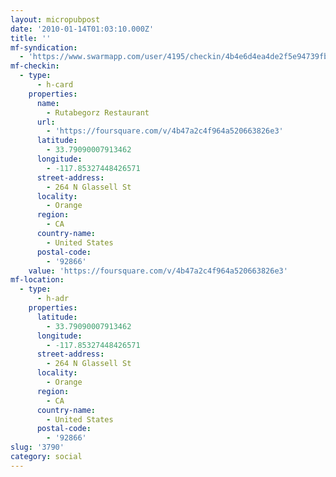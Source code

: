 ```yaml
---
layout: micropubpost
date: '2010-01-14T01:03:10.000Z'
title: ''
mf-syndication:
  - 'https://www.swarmapp.com/user/4195/checkin/4b4e6d4ea4de2f5e94739fbb'
mf-checkin:
  - type:
      - h-card
    properties:
      name:
        - Rutabegorz Restaurant
      url:
        - 'https://foursquare.com/v/4b47a2c4f964a520663826e3'
      latitude:
        - 33.79090007913462
      longitude:
        - -117.85327448426571
      street-address:
        - 264 N Glassell St
      locality:
        - Orange
      region:
        - CA
      country-name:
        - United States
      postal-code:
        - '92866'
    value: 'https://foursquare.com/v/4b47a2c4f964a520663826e3'
mf-location:
  - type:
      - h-adr
    properties:
      latitude:
        - 33.79090007913462
      longitude:
        - -117.85327448426571
      street-address:
        - 264 N Glassell St
      locality:
        - Orange
      region:
        - CA
      country-name:
        - United States
      postal-code:
        - '92866'
slug: '3790'
category: social
---
```

